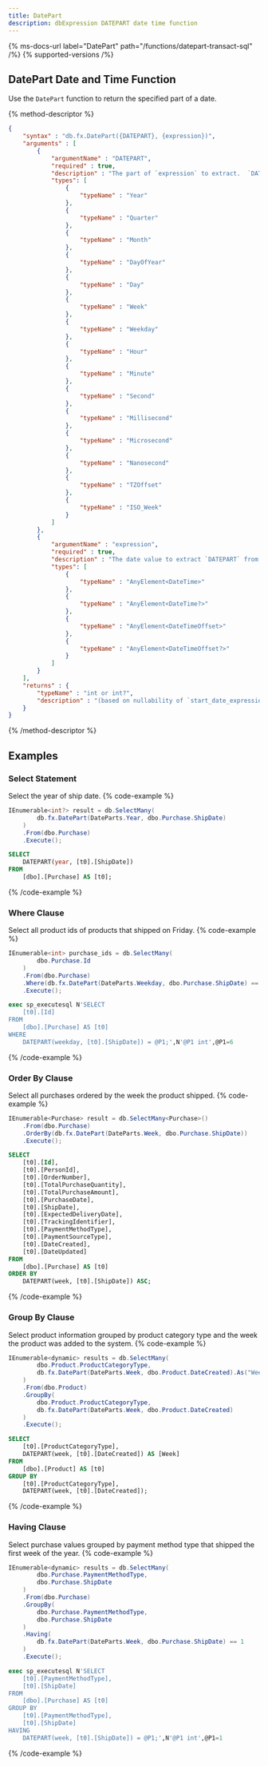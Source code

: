 ```yaml
---
title: DatePart
description: dbExpression DATEPART date time function
---
```


{% ms-docs-url label="DatePart" path="/functions/datepart-transact-sql" /%}
{% supported-versions /%}

## DatePart Date and Time Function

Use the `DatePart` function to return the specified part of a date.

{% method-descriptor %}
```json
{
    "syntax" : "db.fx.DatePart({DATEPART}, {expression})",
    "arguments" : [
        {
            "argumentName" : "DATEPART",
            "required" : true,
            "description" : "The part of `expression` to extract.  `DATEPART` is an enumeration (in the `DbExpression.MsSql.Expression` namespace).",
            "types": [
                { 
                    "typeName" : "Year"
                },
                { 
                    "typeName" : "Quarter"
                },
                { 
                    "typeName" : "Month"
                },
                { 
                    "typeName" : "DayOfYear"
                },
                { 
                    "typeName" : "Day"
                },
                { 
                    "typeName" : "Week"
                },
                { 
                    "typeName" : "Weekday"
                },
                { 
                    "typeName" : "Hour"
                },
                { 
                    "typeName" : "Minute"
                },
                { 
                    "typeName" : "Second"
                },
                { 
                    "typeName" : "Millisecond"
                },
                { 
                    "typeName" : "Microsecond"
                },
                { 
                    "typeName" : "Nanosecond"
                },
                { 
                    "typeName" : "TZOffset"
                },
                { 
                    "typeName" : "ISO_Week"
                }
            ]
        },
        {
            "argumentName" : "expression",
            "required" : true,
            "description" : "The date value to extract `DATEPART` from.",
            "types": [
                { 
                    "typeName" : "AnyElement<DateTime>"
                },
                { 
                    "typeName" : "AnyElement<DateTime?>"
                },
                { 
                    "typeName" : "AnyElement<DateTimeOffset>"
                },
                { 
                    "typeName" : "AnyElement<DateTimeOffset?>"
                }
            ]
        }              
    ],
    "returns" : { 
        "typeName" : "int or int?", 
        "description" : "(based on nullability of `start_date_expression` and `end_date_expression`)"
    }
}
```
{% /method-descriptor %}

## Examples
### Select Statement
Select the year of ship date.
{% code-example %}
```csharp
IEnumerable<int?> result = db.SelectMany(
        db.fx.DatePart(DateParts.Year, dbo.Purchase.ShipDate)
    )
    .From(dbo.Purchase)
    .Execute();
```
```sql
SELECT
    DATEPART(year, [t0].[ShipDate])
FROM
    [dbo].[Purchase] AS [t0];
```
{% /code-example %}

### Where Clause
Select all product ids of products that shipped on Friday.
{% code-example %}
```csharp
IEnumerable<int> purchase_ids = db.SelectMany(
        dbo.Purchase.Id
    )
    .From(dbo.Purchase)
    .Where(db.fx.DatePart(DateParts.Weekday, dbo.Purchase.ShipDate) == 6)
    .Execute();
```
```sql
exec sp_executesql N'SELECT
    [t0].[Id]
FROM
    [dbo].[Purchase] AS [t0]
WHERE
    DATEPART(weekday, [t0].[ShipDate]) = @P1;',N'@P1 int',@P1=6
```
{% /code-example %}

### Order By Clause
Select all purchases ordered by the week the product shipped.
{% code-example %}
```csharp
IEnumerable<Purchase> result = db.SelectMany<Purchase>()
    .From(dbo.Purchase)
    .OrderBy(db.fx.DatePart(DateParts.Week, dbo.Purchase.ShipDate))
    .Execute();
```
```sql
SELECT
    [t0].[Id],
    [t0].[PersonId],
    [t0].[OrderNumber],
    [t0].[TotalPurchaseQuantity],
    [t0].[TotalPurchaseAmount],
    [t0].[PurchaseDate],
    [t0].[ShipDate],
    [t0].[ExpectedDeliveryDate],
    [t0].[TrackingIdentifier],
    [t0].[PaymentMethodType],
    [t0].[PaymentSourceType],
    [t0].[DateCreated],
    [t0].[DateUpdated]
FROM
    [dbo].[Purchase] AS [t0]
ORDER BY
    DATEPART(week, [t0].[ShipDate]) ASC;
```
{% /code-example %}

### Group By Clause
Select product information grouped by product category type and the
week the product was added to the system.
{% code-example %}
```csharp
IEnumerable<dynamic> results = db.SelectMany(
        dbo.Product.ProductCategoryType,
        db.fx.DatePart(DateParts.Week, dbo.Product.DateCreated).As("Week")
    )
    .From(dbo.Product)
    .GroupBy(
        dbo.Product.ProductCategoryType,
        db.fx.DatePart(DateParts.Week, dbo.Product.DateCreated)
    )
    .Execute();
```
```sql
SELECT
    [t0].[ProductCategoryType],
    DATEPART(week, [t0].[DateCreated]) AS [Week]
FROM
    [dbo].[Product] AS [t0]
GROUP BY
    [t0].[ProductCategoryType],
    DATEPART(week, [t0].[DateCreated]);
```
{% /code-example %}

### Having Clause
Select purchase values grouped by payment method type that shipped the first week of the year.
{% code-example %}
```csharp
IEnumerable<dynamic> results = db.SelectMany(
        dbo.Purchase.PaymentMethodType,
        dbo.Purchase.ShipDate
    )
    .From(dbo.Purchase)
    .GroupBy(
        dbo.Purchase.PaymentMethodType,
        dbo.Purchase.ShipDate
    )
    .Having(
        db.fx.DatePart(DateParts.Week, dbo.Purchase.ShipDate) == 1
    )
    .Execute();
```
```sql
exec sp_executesql N'SELECT
    [t0].[PaymentMethodType],
    [t0].[ShipDate]
FROM
    [dbo].[Purchase] AS [t0]
GROUP BY
    [t0].[PaymentMethodType],
    [t0].[ShipDate]
HAVING
    DATEPART(week, [t0].[ShipDate]) = @P1;',N'@P1 int',@P1=1
```
{% /code-example %}
